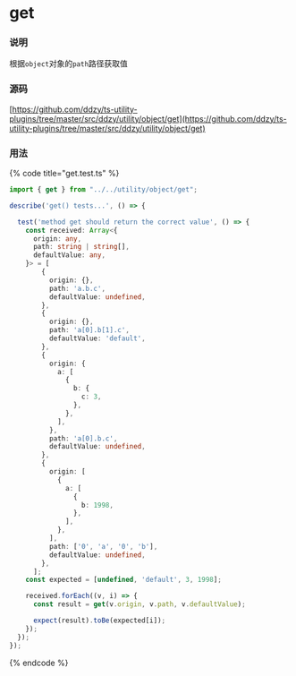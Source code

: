 # get

### 说明

  根据`object`对象的`path`路径获取值

### 源码

[https://github.com/ddzy/ts-utility-plugins/tree/master/src/ddzy/utility/object/get](https://github.com/ddzy/ts-utility-plugins/tree/master/src/ddzy/utility/object/get)

### 用法

{% code title="get.test.ts" %}
```typescript
import { get } from "../../utility/object/get";

describe('get() tests...', () => {

  test('method get should return the correct value', () => {
    const received: Array<{
      origin: any,
      path: string | string[],
      defaultValue: any,
    }> = [
        {
          origin: {},
          path: 'a.b.c',
          defaultValue: undefined,
        },
        {
          origin: {},
          path: 'a[0].b[1].c',
          defaultValue: 'default',
        },
        {
          origin: {
            a: [
              {
                b: {
                  c: 3,
                },
              },
            ],
          },
          path: 'a[0].b.c',
          defaultValue: undefined,
        },
        {
          origin: [
            {
              a: [
                {
                  b: 1998,
                },
              ],
            },
          ],
          path: ['0', 'a', '0', 'b'],
          defaultValue: undefined,
        },
      ];
    const expected = [undefined, 'default', 3, 1998];

    received.forEach((v, i) => {
      const result = get(v.origin, v.path, v.defaultValue);

      expect(result).toBe(expected[i]);
    });
  });
});
```
{% endcode %}

